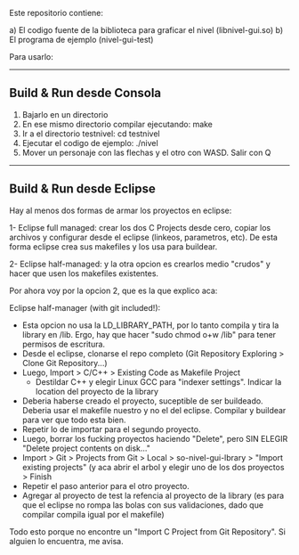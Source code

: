 Este repositorio contiene:

a) El codigo fuente de la biblioteca para graficar el nivel (libnivel-gui.so)
b) El programa de ejemplo (nivel-gui-test)

Para usarlo:

-------------------------------
Build & Run desde Consola
-------------------------------
1) Bajarlo en un directorio
2) En ese mismo directorio compilar ejecutando: make
3) Ir a el directorio testnivel: cd testnivel
4) Ejecutar el codigo de ejemplo: ./nivel
5) Mover un personaje con las flechas y el otro con WASD. Salir con Q

-------------------------------
Build & Run desde Eclipse
-------------------------------

Hay al menos dos formas de armar los proyectos en eclipse:

1- Eclipse full managed: crear los dos C Projects desde cero, copiar los archivos y configurar desde el eclipse (linkeos, parametros, etc). De esta forma eclipse crea sus makefiles y los usa para buildear.

2- Eclipse half-managed:  y la otra opcion es crearlos medio "crudos" y hacer que usen los makefiles existentes.


Por ahora voy por la opcion 2, que es la que explico aca:

Eclipse half-manager (with git included!):

- Esta opcion no usa la LD_LIBRARY_PATH, por lo tanto compila y tira la library en /lib. Ergo, hay que hacer "sudo chmod o+w /lib" para tener permisos de escritura. 
- Desde el eclipse, clonarse el repo completo (Git Repository Exploring > Clone Git Repository...)
- Luego, Import > C/C++ > Existing Code as Makefile Project
	- Destildar C++ y elegir Linux GCC para "indexer settings". Indicar la location del  proyecto de la library
- Deberia haberse creado el proyecto, suceptible de ser buildeado. Deberia usar el makefile nuestro y no el del eclipse. Compilar y buildear para ver que todo esta bien.
- Repetir lo de importar para el segundo proyecto.
- Luego, borrar los fucking proyectos haciendo "Delete", pero SIN ELEGIR "Delete project contents on disk..."
- Import > Git > Projects from Git > Local > so-nivel-gui-lbrary > "Import existing projects" (y aca abrir el arbol y elegir uno de los dos proyectos > Finish
- Repetir el paso anterior para el otro proyecto.
- Agregar al proyecto de test la refencia al proyecto de la library (es para que el eclipse no rompa las bolas con sus validaciones, dado que compilar compila igual por el makefile)

Todo esto porque no encontre un "Import C Project from Git Repository". Si alguien lo encuentra, me avisa.




